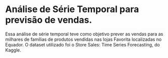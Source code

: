 # Análise de Série Temporal para previsão de vendas.

Essa análise de série temporal teve como objetivo prever as vendas para as milhares de famílias de produtos vendidas nas lojas Favorita localizadas no Equador. O dataset utilizado foi o Store Sales: Time Series Forecasting, do Kaggle.
